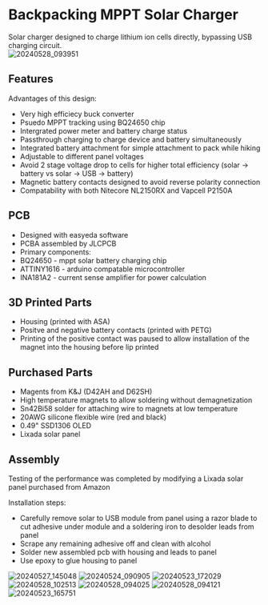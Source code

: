 # Backpacking MPPT Solar Charger
Solar charger designed to charge lithium ion cells directly, bypassing USB charging circuit.  
![20240528_093951](https://github.com/user-attachments/assets/a5785045-ca1a-4aeb-907c-bc03b2647769)


## Features

Advantages of this design:
* Very high efficiecy buck converter
* Psuedo MPPT tracking using BQ24650 chip
* Intergrated power meter and battery charge status
* Passthrough charging to charge device and battery simultaneously
* Integrated battery attachment for simple attachment to pack while hiking
* Adjustable to different panel voltages
* Avoid 2 stage voltage drop to cells for higher total efficiency (solar -> battery vs solar -> USB -> battery)
* Magnetic battery contacts designed to avoid reverse polarity connection
* Compatability with both Nitecore NL2150RX and Vapcell P2150A

## PCB
* Designed with easyeda software
* PCBA assembled by JLCPCB
* Primary components:
*   BQ24650 - mppt solar battery charging chip
*   ATTINY1616 - arduino compatable microcontroller
*   INA181A2 - current sense amplifier for power calculation

## 3D Printed Parts
* Housing (printed with ASA)
* Positve and negative battery contacts (printed with PETG)
*   Printing of the positive contact was paused to allow installation of the magnet into the housing before lip printed

## Purchased Parts
* Magents from K&J (D42AH and D62SH)
*   High temperature magnets to allow soldering without demagnetization
* Sn42Bi58 solder for attaching wire to magnets at low temperature
* 20AWG silicone flexible wire (red and black)
* 0.49" SSD1306 OLED
* Lixada solar panel

## Assembly
Testing of the performance was completed by modifying a Lixada solar panel purchased from Amazon

Installation steps:
* Carefully remove solar to USB module from panel using a razor blade to cut adhesive under module and a soldering iron to desolder leads from panel
* Scrape any remaining adhesive off and clean with alcohol
* Solder new assembled pcb with housing and leads to panel
* Use epoxy to glue housing to panel

![20240527_145048](https://github.com/user-attachments/assets/4ac2b77a-d5ee-4053-9251-0bec718edf31)
![20240524_090905](https://github.com/user-attachments/assets/c508d7a2-923a-4ba8-8086-70cf382b87e4)
![20240523_172029](https://github.com/user-attachments/assets/b99209dd-e32b-4f4b-a71a-9ebdc68384ad)
![20240528_102513](https://github.com/user-attachments/assets/c60eaeb5-9cbb-484e-9447-45b3cfe84432)
![20240528_094025](https://github.com/user-attachments/assets/bc7860d9-5fd1-4f32-b1fc-32d984a875e2)
![20240528_094121](https://github.com/user-attachments/assets/c93195f2-7b4c-4f0e-8bef-0ac861851555)
![20240523_165751](https://github.com/user-attachments/assets/cc10ae65-e77c-4d9b-a520-af4f97c1818c)

